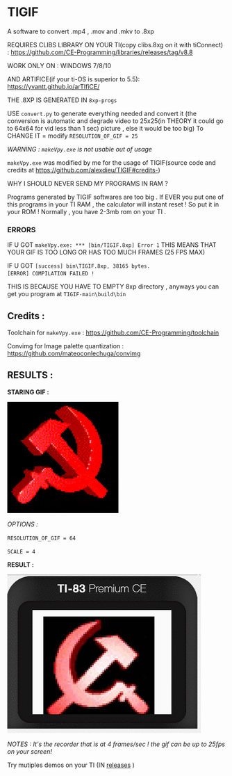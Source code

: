 # TIGIF
A software to convert .mp4 , .mov and .mkv to .8xp 

REQUIRES CLIBS LIBRARY ON YOUR TI(copy clibs.8xg on it with tiConnect) : https://github.com/CE-Programming/libraries/releases/tag/v8.8

WORK ONLY ON : WINDOWS 7/8/10

AND ARTIFICE(if your ti-OS is superior to 5.5): https://yvantt.github.io/arTIfiCE/

THE .8XP IS GENERATED IN `8xp-progs`

USE `convert.py` to generate everything needed and convert it (the conversion is automatic and degrade video to 25x25(in THEORY it could go to 64x64 for vid less than 1 sec) picture , else it would be too big) To CHANGE IT = modify `RESOLUTION_OF_GIF = 25`

*WARNING : `makeVpy.exe` is not usable out of usage*

`makeVpy.exe` was modified by me for the usage of TIGIF(source code and credits at https://github.com/alexdieu/TIGIF#credits-)

WHY I SHOULD NEVER SEND MY PROGRAMS IN RAM ?

Programs generated by TIGIF softwares are too big . If EVER you put one of this programs in your TI RAM , the calculator will instant reset ! So put it in your ROM ! Normally , you have 2-3mb rom on your TI .

### ERRORS

IF U GOT `makeVpy.exe: *** [bin/TIGIF.8xp] Error 1` THIS MEANS THAT YOUR GIF IS TOO LONG OR HAS TOO MUCH FRAMES (25 FPS MAX)

IF U GOT `[success] bin\TIGIF.8xp, 38165 bytes.                                                                                                                                               [ERROR] COMPILATION FAILED !`
          
THIS IS BECAUSE YOU HAVE TO EMPTY 8xp directory , anyways you can get you program at `TIGIF-main\build\bin`

## Credits :

Toolchain for `makeVpy.exe` : https://github.com/CE-Programming/toolchain

Convimg for Image palette quantization : https://github.com/mateoconlechuga/convimg

## RESULTS :

**STARING GIF :**

![start](https://github.com/alexdieu/TIGIF/blob/main/gifDemo.gif)

*OPTIONS :*

`RESOLUTION_OF_GIF = 64`

`SCALE = 4`

**RESULT :**

![start](https://github.com/alexdieu/TIGIF/blob/main/gifDemoR.gif)

*NOTES : It's the recorder that is at 4 frames/sec ! the gif can be up to 25fps on your screen!*

Try mutiples demos on your TI (IN [releases](https://github.com/alexdieu/TIGIF/releases/tag/1) )

